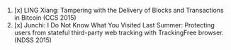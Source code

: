 1. [x] LING Xiang: Tampering with the Delivery of Blocks and Transactions in Bitcoin (CCS 2015)
2. [x] Junchi: I Do Not Know What You Visited Last Summer: Protecting users from stateful third-party web tracking with TrackingFree browser.(NDSS 2015)